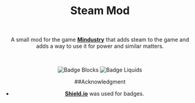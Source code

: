 <div align = center>
  
# Steam Mod

<br>

A small mod for the game **[Mindustry]** that adds steam to the game and <br>
adds a way to use it for power and similar matters.

<br>

![Badge Blocks]
![Badge Liquids]

##Acknowledgment

-   **[Shield.io]** was used for badges.

<!----------------------------------------------------------------------------->

[Mindustry]: https://github.com/Anuken/Mindustry
[Shield.io]: https://shields.io

<!----------------------------------[ Badges ]--------------------------------->

[Badge Blocks]: https://img.shields.io/github/directory-file-count/oldyezero/steam-mod/content/blocks?label=Blocks&style=plastic
[Badge Liquids]: https://img.shields.io/github/directory-file-count/oldyezero/steam-mod/content/liquids?label=Liquids&style=plastic
